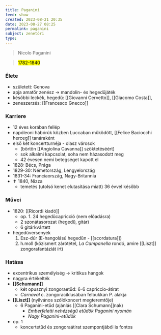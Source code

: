 ```yaml
---
title: Paganini
feed: show
created: 2023-08-21 20:35
date: 2023-08-27 08:25
permalink: paganini
subject: zenetöri
type: 
---
```



> Nicolo Paganini

> <mark>1782-1840</mark>

### Élete

- született: Genova
- apja amatőr zenész -> mandolin- és hegedűjáték
- későbbi leckék, hegedű: [[Giovanni Cervetto]], [[Giacomo Costa]],
- zeneszerzés: [[Francesco Gnecco]]

### Karriere

- 12 éves korában fellép
- napóleoni hábórúk közben Luccaban működött, [[Felice Baciocchi herceg]] tanáraként
- első két koncertturnéja - olasz városok
	- (börtön [[Angiolina Cavanna]] szöktetéséért)
	- sok alkalmi kapcsolat, soha nem házasodott meg
	- 42 évesen nemi betegséget kapott el
- 1828: Bécs, Prága
- 1829-30: Németország, Lengyelország
- 1831-34: Franciaország, Nagy-Britannia
- ✝️ 1840, Nizza
	- temetés (utolsó kenet elutasítása miatt) 36 évvel később

### **Művei**

- 1820: [[Ricordi kiadó]]
	- op. 1. 24 hegedűcapricció (nem előadásra)
	- 2 szonátasorozat (hegedű, gitár)
	- 6 gitárkvártett
- hegedűversenyek
	1. Esz-dúr (E-hangolású hegedűn - [[scordatura]])
	2. h.moll (közismert zárótétel, *La Campanella* rondó, amire [[Liszt]] zongorafantáziát írt)

### **Hatása**

- excentrikus személyiség -> kritikus hangok
- nagyra értékelték
- **[[Schumann]]**
	- két opusznyi zongoraetűd: 6-6 capriccio-átirat
	- *Carnaval* c. zongoraciklusában felbukkan P. alakja
- **[[Liszt]]** (nyilvános szólókoncert megteremtője)
	- 6 Paganini-etűd (ajánlás [[Clara Schumann]]nak)
		- *Emberfeletti nehézségű etűdök Paganini nyomán*
		- *Nagy Paganini-etűdök*
- op. 1
	- koncertetűd és zongoraátirat szempontjából is fontos
